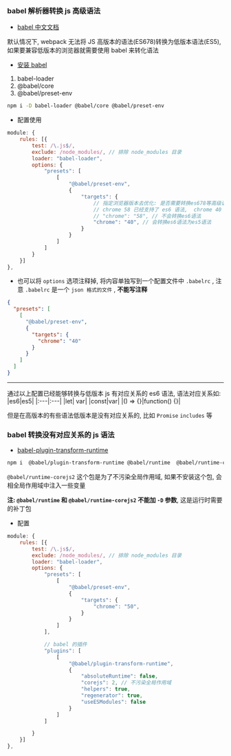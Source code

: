 ### babel 解析器转换 js 高级语法

- [babel 中文文档](https://www.babeljs.cn/)

默认情况下, webpack 无法将 JS 高版本的语法(ES678)转换为低版本语法(ES5), 如果要兼容低版本的浏览器就需要使用 babel 来转化语法

- [安装 babel](https://www.babeljs.cn/setup#installation)

1. babel-loader
2. @babel/core
3. @babel/preset-env

```sh
npm i -D babel-loader @babel/core @babel/preset-env
```

- 配置使用

```js
module: {
    rules: [{
        test: /\.js$/,
        exclude: /node_modules/, // 排除 node_modules 目录
        loader: "babel-loader",
        options: {
            "presets": [
                [
                    "@babel/preset-env",
                    {
                        "targets": {
                            // 指定浏览器版本去优化: 是否需要转换es678等高级语法
                            // chrome 58 已经支持了 es6 语法,  chrome 40 不支持
                            // "chrome": "58", // 不会转换es6语法
                            "chrome": "40", // 会转换es6语法为es5语法
                        }
                    }
                ]
            ]
        }
    }]
},
```

- 也可以将 `options` 选项注释掉, 将内容单独写到一个配置文件中 `.babelrc` , 注意 `.babelrc` 是一个 `json 格式的文件` , **不能写注释**

```json
{
  "presets": [
    [
      "@babel/preset-env",
      {
        "targets": {
          "chrome": "40"
        }
      }
    ]
  ]
}
```

---

通过以上配置已经能够转换与低版本 js 有对应关系的 es6 语法, 语法对应关系如:
|es6|es5|
|:---|:---|
|let| var|
|const|var|
|() => {}|function() {}|

但是在高版本的有些语法低版本是没有对应关系的, 比如 `Promise` `includes` 等

### babel 转换没有对应关系的 js 语法

- [babel-plugin-transform-runtime](https://www.babeljs.cn/docs/babel-plugin-transform-runtime)

```sh
npm i  @babel/plugin-transform-runtime @babel/runtime  @babel/runtime-corejs2
```

`@babel/runtime-corejs2` 这个包是为了不污染全局作用域, 如果不安装这个包, 会相全局作用域中注入一些变量

**注: `@babel/runtime` 和 `@babel/runtime-corejs2` 不能加 `-D` 参数**, 这是运行时需要的补丁包

- 配置

```js
module: {
    rules: [{
        test: /\.js$/,
        exclude: /node_modules/, // 排除 node_modules 目录
        loader: "babel-loader",
        options: {
            "presets": [
                [
                    "@babel/preset-env",
                    {
                        "targets": {
                            "chrome": "50",
                        }
                    }
                ]
            ],

            // babel 的插件
            "plugins": [
                [
                    "@babel/plugin-transform-runtime",
                    {
                        "absoluteRuntime": false,
                        "corejs": 2, // 不污染全局作用域
                        "helpers": true,
                        "regenerator": true,
                        "useESModules": false
                    }
                ]
            ]

        }
    }]
},
```
